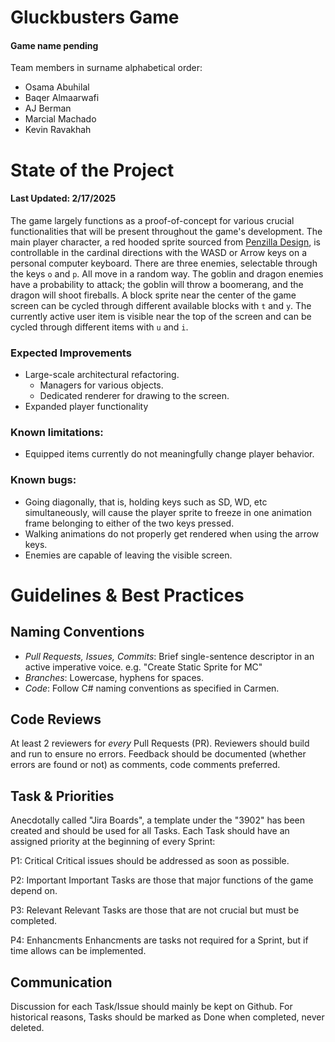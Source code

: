 # Gluckbusters Game

#### Game name pending

Team members in surname alphabetical order:

- Osama Abuhilal
- Baqer Almaarwafi
- AJ Berman
- Marcial Machado
- Kevin Ravakhah

# State of the Project

#### Last Updated: 2/17/2025

The game largely functions as a proof-of-concept for various crucial functionalities
that will be present throughout the game's development.
The main player character, a red hooded sprite sourced from
[Penzilla Design](https://penzilla.itch.io/hooded-protagonist), is controllable in the
cardinal directions with the WASD or Arrow keys on a personal computer keyboard. 
There are three enemies, selectable through the keys `o` and `p`. All move in a random
way. The goblin and dragon enemies have a probability to attack; the goblin will throw
a boomerang, and the dragon will shoot fireballs. A block sprite near the center of
the game screen can be cycled through different available blocks with `t` and `y`.
The currently active user item is visible near the top of the screen and can be cycled
through different items with `u` and `i`.

### Expected Improvements

- Large-scale architectural refactoring.
    - Managers for various objects.
    - Dedicated renderer for drawing to the screen.
- Expanded player functionality

### Known limitations:

- Equipped items currently do not meaningfully change player behavior.

### Known bugs:

- Going diagonally, that is, holding keys such as SD, WD, etc simultaneously, will cause
the player sprite to freeze in one animation frame belonging to either of the two keys
pressed.
- Walking animations do not properly get rendered when using the arrow keys.
- Enemies are capable of leaving the visible screen.


# Guidelines & Best Practices

## Naming Conventions

- *Pull Requests, Issues, Commits*: Brief single-sentence descriptor in an active imperative voice.
e.g. "Create Static Sprite for MC"
- *Branches*: Lowercase, hyphens for spaces.
- *Code*: Follow C# naming conventions as specified in Carmen.

## Code Reviews

At least 2 reviewers for *every* Pull Requests (PR). 
Reviewers should build and run to ensure no errors.
Feedback should be documented (whether errors are found or not) as comments, code comments preferred.

## Task & Priorities
Anecdotally called "Jira Boards", a template under the "3902" has been created and should be used for all Tasks. 
Each Task should have an assigned priority at the beginning of every Sprint:

P1: Critical
Critical issues should be addressed as soon as possible.

P2: Important
Important Tasks are those that major functions of the game depend on. 

P3: Relevant
Relevant Tasks are those that are not crucial but must be completed.

P4: Enhancments
Enhancments are tasks not required for a Sprint, but if time allows can be implemented.

## Communication

Discussion for each Task/Issue should mainly be kept on Github. 
For historical reasons, Tasks should be marked as Done when completed, never deleted.
